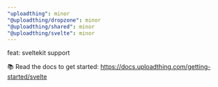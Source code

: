 ```yaml
---
"uploadthing": minor
"@uploadthing/dropzone": minor
"@uploadthing/shared": minor
"@uploadthing/svelte": minor
---
```


feat: sveltekit support

📚 Read the docs to get started: https://docs.uploadthing.com/getting-started/svelte